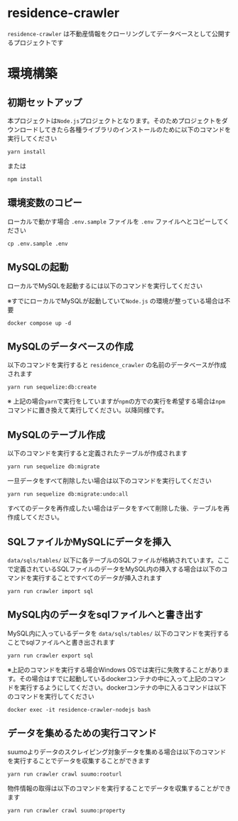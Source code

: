 # residence-crawler

`residence-crawler` は不動産情報をクローリングしてデータベースとして公開するプロジェクトです

# 環境構築

## 初期セットアップ

本プロジェクトは`Node.js`プロジェクトとなります。そのためプロジェクトをダウンロードしてきたら各種ライブラリのインストールのために以下のコマンドを実行してください

```
yarn install
```

または

```
npm install
```

## 環境変数のコピー

ローカルで動かす場合 `.env.sample` ファイルを `.env` ファイルへとコピーしてください

```
cp .env.sample .env
```

## MySQLの起動

ローカルでMySQLを起動するには以下のコマンドを実行してください

※すでにローカルでMySQLが起動していて`Node.js` の環境が整っている場合は不要

```
docker compose up -d
```

## MySQLのデータベースの作成

以下のコマンドを実行すると `residence_crawler` の名前のデータベースが作成されます

```
yarn run sequelize:db:create
```

※ 上記の場合`yarn`で実行をしていますが`npm`の方での実行を希望する場合は`npm`コマンドに置き換えて実行してください。以降同様です。

## MySQLのテーブル作成

以下のコマンドを実行すると定義されたテーブルが作成されます

```
yarn run sequelize db:migrate
```

一旦データをすべて削除したい場合は以下のコマンドを実行してください

```
yarn run sequelize db:migrate:undo:all
```

すべてのデータを再作成したい場合はデータをすべて削除した後、テーブルを再作成してください。

## SQLファイルかMySQLにデータを挿入

`data/sqls/tables/` 以下に各テーブルのSQLファイルが格納されています。ここで定義されているSQLファイルのデータをMySQL内の挿入する場合は以下のコマンドを実行することですべてのデータが挿入されます

```
yarn run crawler import sql
```

## MySQL内のデータをsqlファイルへと書き出す

MySQL内に入っているデータを `data/sqls/tables/` 以下のコマンドを実行することでsqlファイルへと書き出されます

```
yarn run crawler export sql
```

※上記のコマンドを実行する場合Windows OSでは実行に失敗することがあります。その場合はすでに起動しているdockerコンテナの中に入って上記のコマンドを実行するようにしてください。dockerコンテナの中に入るコマンドは以下のコマンドを実行してください

```
docker exec -it residence-crawler-nodejs bash
```

## データを集めるための実行コマンド

suumoよりデータのスクレイピング対象データを集める場合は以下のコマンドを実行することでデータを収集することができます

```
yarn run crawler crawl suumo:rooturl
```

物件情報の取得は以下のコマンドを実行することでデータを収集することができます

```
yarn run crawler crawl suumo:property
```